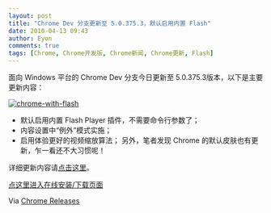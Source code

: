 ```yaml
---
layout: post
title: "Chrome Dev 分支更新至 5.0.375.3，默认启用内置 Flash"
date: 2010-04-13 09:43
author: Eyon
comments: true
tags: [Chrome, Chrome开发版, Chrome新闻, Chrome更新, Flash]
---
```

面向 Windows 平台的 Chrome Dev 分支今日更新至 5.0.375.3版本，以下是主要更新内容：

<a href="http://img.chromi.org/2010/04/chrome-with-flash.png">![](http://img.chromi.org/2010/04/chrome-with-flash.png "chrome-with-flash")</a>



*   默认启用内置 Flash Player 插件，不需要命令行参数了；
*   内容设置中“例外”模式实施；
*   启用体验更好的视频缩放算法；
另外，笔者发现 Chrome 的默认皮肤也有更新，乍一看还不大习惯呢！

详细更新内容请[点击这里](http://build.chromium.org/buildbot/perf/dashboard/ui/changelog.html?url=/trunk/src&amp;range=44202:43900&amp;mode=html)。

[点这里进入在线安装/下载页面](http://www.chromi.org/chromedownload)

Via [Chrome Releases](googlechromereleases.blogspot.com/2010/04/dev-channel-update_12.html)
